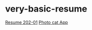 # very-basic-resume
<a href="/Resume/index.html"> Resume </a>
<a href="/202-01/index.html">202-01</a>
<a href="/203-01/index.html">Photo cat App</a>